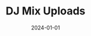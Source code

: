 ---
title: "DJ Mix Uploads"
date: 2024-01-01
externalUrl: "https://hearthis.at/binarydigitdj"
summary: "BinaryDigit on HearThis"
showReadingTime: false
_build:
  render: "false"
  list: "local"
---